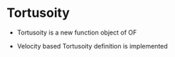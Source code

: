 # Tortusoity

- Tortusoity is a new function object of OF

- Velocity based Tortusoity definition is implemented  

